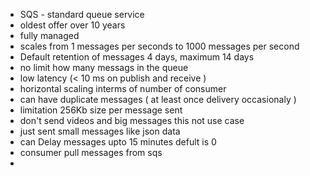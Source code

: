 * SQS - standard queue service
* oldest offer over 10 years 
* fully managed
* scales from 1 messages per seconds to 1000 messages per second
* Default retention of messages 4 days, maximum 14 days
*  no limit how many messags in the queue
*  low latency (< 10 ms on publish and receive )
*  horizontal scaling interms of number of consumer
*  can have duplicate messages ( at least once delivery occasionaly ) 
*  limitation 256Kb size per message sent
*  don't send videos and big messages this not use case 
*  just sent small messages like json data
*  can Delay messages upto 15 minutes defult is 0
*  consumer pull messages from sqs
*  
